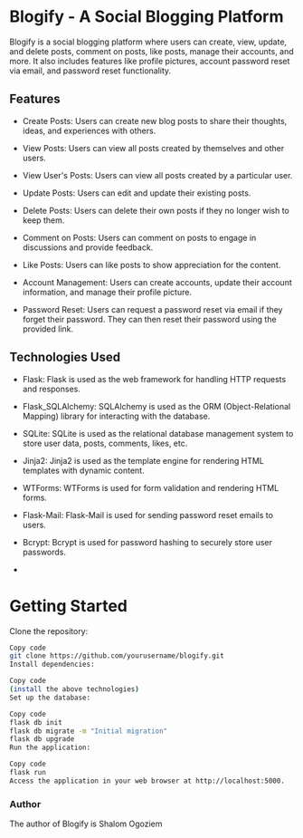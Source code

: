 # Blogify - A Social Blogging Platform
 Blogify is a social blogging platform where users can create, view, update, and delete posts, comment on posts, like posts, manage their accounts, and more. It also includes features like profile pictures, account password reset via email, and password reset functionality.

## Features
- Create Posts: Users can create new blog posts to share their thoughts, ideas, and experiences with others.

- View Posts: Users can view all posts created by themselves and other users.

- View User's Posts: Users can view all posts created by a particular user.

- Update Posts: Users can edit and update their existing posts.

- Delete Posts: Users can delete their own posts if they no longer wish to keep them.

- Comment on Posts: Users can comment on posts to engage in discussions and provide feedback.

- Like Posts: Users can like posts to show appreciation for the content.

- Account Management: Users can create accounts, update their account information, and manage their profile picture.

- Password Reset: Users can request a password reset via email if they forget their password. They can then reset their password using the provided link.

## Technologies Used
- Flask: Flask is used as the web framework for handling HTTP requests and responses.

- Flask_SQLAlchemy: SQLAlchemy is used as the ORM (Object-Relational Mapping) library for interacting with the database.

- SQLite: SQLite is used as the relational database management system to store user data, posts, comments, likes, etc.

- Jinja2: Jinja2 is used as the template engine for rendering HTML templates with dynamic content.

- WTForms: WTForms is used for form validation and rendering HTML forms.

- Flask-Mail: Flask-Mail is used for sending password reset emails to users.

- Bcrypt: Bcrypt is used for password hashing to securely store user passwords.

- 

# Getting Started
Clone the repository:

```bash
Copy code
git clone https://github.com/yourusername/blogify.git
Install dependencies:
```

```bash
Copy code
(install the above technologies)
Set up the database:
```

```bash
Copy code
flask db init
flask db migrate -m "Initial migration"
flask db upgrade
Run the application:
```

```bash
Copy code
flask run
Access the application in your web browser at http://localhost:5000.
```

### Author
The author of Blogify is Shalom Ogoziem